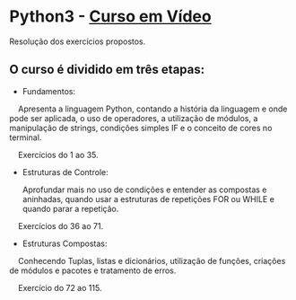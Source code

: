 # Python3 - [Curso em Vídeo](https://www.cursoemvideo.com/ "Site Curso em Vídeo")

Resolução dos exercícios propostos.

## O curso é dividido em três etapas:

- Fundamentos:

    Apresenta a linguagem Python, contando a história da linguagem e onde pode ser aplicada, o uso de operadores, a utilização de módulos, a manipulação de strings, condições simples IF e o conceito de cores no terminal.  

    Exercícios do 1 ao 35.

- Estruturas de Controle:

    Aprofundar mais no uso de condições e entender as compostas e aninhadas, quando usar a estruturas de repetições FOR ou WHILE e quando parar a repetição.

    Exercícios do 36 ao 71.

- Estruturas Compostas:

    Conhecendo Tuplas, listas e dicionários, utilização de funções, criações de módulos e pacotes e tratamento de erros.  

    Exercício do 72 ao 115.
